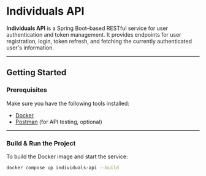 # Individuals API

**Individuals API** is a Spring Boot–based RESTful service for user authentication and token management. It provides endpoints for user registration, login, token refresh, and fetching the currently authenticated user's information.

---

## Getting Started

### Prerequisites

Make sure you have the following tools installed:

- [Docker](https://docs.docker.com/get-docker/)
- [Postman](https://www.postman.com/) (for API testing, optional)

---

### Build & Run the Project

To build the Docker image and start the service:

```bash
docker compose up individuals-api --build
